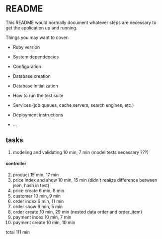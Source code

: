 # README

This README would normally document whatever steps are necessary to get the
application up and running.

Things you may want to cover:

* Ruby version

* System dependencies

* Configuration

* Database creation

* Database initialization

* How to run the test suite

* Services (job queues, cache servers, search engines, etc.)

* Deployment instructions

* ...

## tasks

1. modeling and validating 10 min, 7 min (model tests necessary ???)  
#### controller

2. product  15 min, 17 min
3. price index and show 10 min, 15 min (didn't realize difference between json, hash in test)  
4. price create 6 min, 8 min 
5. customer 10 min, 9 min
6. order index 6 min, 11 min
7. order show 6 min, 5 min
8. order create 10 min, 29 min  (nested data order and order_item)
9. payment index 10 min, 7 min
10. payment create 10 min, 10 min

total 111 min